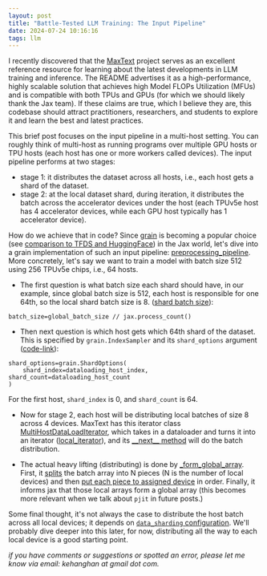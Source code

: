 ```yaml
---
layout: post
title: "Battle-Tested LLM Training: The Input Pipeline"
date: 2024-07-24 10:16:16
tags: llm
---
```


I recently discovered that the [MaxText](https://github.com/google/maxtext) project serves as an excellent reference resource for learning about the latest developments in LLM training and inference. The README advertises it as a high-performance, highly scalable solution that achieves high Model FLOPs Utilization (MFUs) and is compatible with both TPUs and GPUs (for which we should likely thank the Jax team). If these claims are true, which I believe they are, this codebase should attract practitioners, researchers, and students to explore it and learn the best and latest practices.

This brief post focuses on the input pipeline in a multi-host setting. You can roughly think of multi-host as running programs over multiple GPU hosts or TPU hosts (each host has one or more workers called devices). The input pipeline performs at two stages:

- stage 1: it distributes the dataset across all hosts, i.e., each host gets a shard of the dataset.
- stage 2: at the local dataset shard, during iteration, it distributes the batch across the accelerator devices under the host (each TPUv5e host has 4 accelerator devices, while each GPU host typically has 1 accelerator device).

How do we achieve that in code? Since [grain](https://github.com/google/grain) is becoming a popular choice (see [comparison to TFDS and HuggingFace](https://github.com/google/maxtext/blob/main/getting_started/Data_Input_Pipeline.md)) in the Jax world, let's dive into a grain implementation of such an input pipeline: [preprocessing_pipeline](https://github.com/google/maxtext/blob/ead18fbe6f2d8a6cbae6bbd38568146919e20e18/MaxText/input_pipeline/_grain_data_processing.py#L38). More concretely, let's say we want to train a model with batch size 512 using 256 TPUv5e chips, i.e., 64 hosts.

- The first question is what batch size each shard should have, in our example, since global batch size is 512, each host is responsible for one 64th, so the local shard batch size is 8. ([shard batch size](https://github.com/google/maxtext/blob/ead18fbe6f2d8a6cbae6bbd38568146919e20e18/MaxText/input_pipeline/_grain_data_processing.py#L78)):

```
batch_size=global_batch_size // jax.process_count()
```

- Then next question is which host gets which 64th shard of the dataset. This is specified by `grain.IndexSampler` and its `shard_options` argument ([code-link](https://github.com/google/maxtext/blob/ead18fbe6f2d8a6cbae6bbd38568146919e20e18/MaxText/input_pipeline/_grain_data_processing.py#L84-L92)):

```
shard_options=grain.ShardOptions(
    shard_index=dataloading_host_index, shard_count=dataloading_host_count
)
```

For the first host, `shard_index` is 0, and `shard_count` is 64.

- Now for stage 2, each host will be distributing local batches of size 8 across 4 devices. MaxText has this iterator class [MultiHostDataLoadIterator](https://github.com/google/maxtext/blob/ead18fbe6f2d8a6cbae6bbd38568146919e20e18/MaxText/multihost_dataloading.py#L93), which takes in a dataloader and turns it into an iterator ([local_iterator](https://github.com/google/maxtext/blob/ead18fbe6f2d8a6cbae6bbd38568146919e20e18/MaxText/multihost_dataloading.py#L102C29-L102C50)), and its [\_\_next\_\_ method](https://github.com/google/maxtext/blob/ead18fbe6f2d8a6cbae6bbd38568146919e20e18/MaxText/multihost_dataloading.py#L119) will do the batch distribution.

- The actual heavy lifting (distributing) is done by [\_form_global_array](https://github.com/google/maxtext/blob/ead18fbe6f2d8a6cbae6bbd38568146919e20e18/MaxText/multihost_dataloading.py#L50C5-L50C23). First, it [splits](https://github.com/google/maxtext/blob/ead18fbe6f2d8a6cbae6bbd38568146919e20e18/MaxText/multihost_dataloading.py#L55) the batch array into N pieces (N is the number of local devices) and then [put each piece to assigned device](https://github.com/google/maxtext/blob/ead18fbe6f2d8a6cbae6bbd38568146919e20e18/MaxText/multihost_dataloading.py#L63) in order. Finally, it informs jax that those local arrays form a global array (this becomes more relevant when we talk about `pjit` in future posts.)

Some final thought, it's not always the case to distribute the host batch across all local devices; it depends on [`data_sharding` configuration](https://github.com/google/maxtext/blob/ead18fbe6f2d8a6cbae6bbd38568146919e20e18/MaxText/configs/base.yml#L203). We'll probably dive deeper into this later, for now, distributing all the way to each local device is a good starting point.

_if you have comments or suggestions or spotted an error, please let me know via email: kehanghan at gmail dot com._
